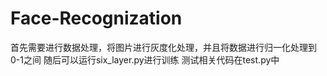 # Face-Recognization
首先需要进行数据处理，将图片进行灰度化处理，并且将数据进行归一化处理到0-1之间
随后可以运行six_layer.py进行训练
测试相关代码在test.py中
